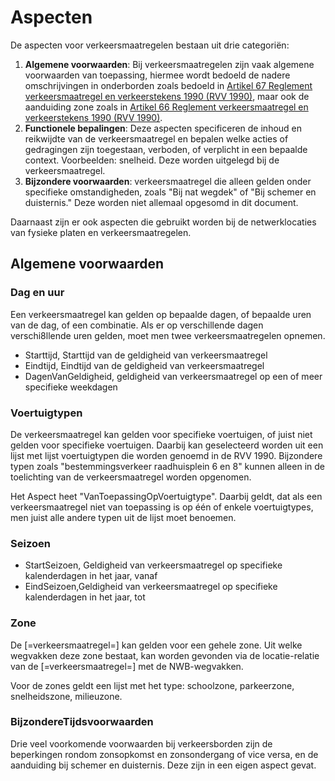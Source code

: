 # Aspecten

De aspecten voor verkeersmaatregelen bestaan uit drie categoriën:

1. <b>Algemene voorwaarden</b>: Bij verkeersmaatregelen zijn vaak algemene voorwaarden van toepassing, hiermee wordt bedoeld de nadere omschrijvingen in onderborden zoals bedoeld in [Artikel 67 Reglement verkeersmaatregel  en verkeerstekens 1990 (RVV 1990)](https://wetten.overheid.nl/jci1.3:c:BWBR0004825&hoofdstuk=III&paragraaf=2&artikel=67&z=2023-07-01&g=2023-07-01), maar ook de aanduiding zone zoals in [Artikel 66 Reglement verkeersmaatregel  en verkeerstekens 1990 (RVV 1990)](https://wetten.overheid.nl/jci1.3:c:BWBR0004825&hoofdstuk=III&paragraaf=2&artikel=66&z=2023-07-01&g=2023-07-01).
2. <b>Functionele bepalingen</b>: Deze aspecten specificeren de inhoud en reikwijdte van de verkeersmaatregel en bepalen welke acties of gedragingen zijn toegestaan, verboden, of verplicht in een bepaalde context. Voorbeelden: snelheid. Deze worden uitgelegd bij de verkeersmaatregel.
3. <b>Bijzondere voorwaarden</b>: verkeersmaatregel  die alleen gelden onder specifieke omstandigheden, zoals "Bij nat wegdek" of "Bij schemer en duisternis." Deze worden niet allemaal opgesomd in dit document.

Daarnaast zijn er ook aspecten die gebruikt worden bij de netwerklocaties van fysieke platen en verkeersmaatregelen.

## Algemene voorwaarden

### Dag en uur
Een verkeersmaatregel kan gelden op bepaalde dagen, of bepaalde uren van de dag, of een combinatie. Als er op verschillende dagen verschi8llende uren gelden, moet men twee verkeersmaatregelen opnemen. 
* Starttijd, Starttijd van de geldigheid van verkeersmaatregel 
* Eindtijd, Eindtijd van de geldigheid van verkeersmaatregel 
* DagenVanGeldigheid, geldigheid van verkeersmaatregel op een of meer specifieke weekdagen


### Voertuigtypen

De verkeersmaatregel kan gelden voor specifieke voertuigen, of juist niet gelden voor specifieke voertuigen. Daarbij kan geselecteerd worden uit een lijst met lijst voertuigtypen die worden genoemd in de RVV 1990. Bijzondere typen zoals "bestemmingsverkeer raadhuisplein 6 en 8" kunnen alleen in de toelichting van de verkeersmaatregel worden opgenomen. 

Het Aspect heet "VanToepassingOpVoertuigtype". Daarbij geldt, dat als een verkeersmaatregel niet van toepassing is op één of enkele voertuigtypes, men juist alle andere typen uit de lijst moet benoemen. 


### Seizoen 
* StartSeizoen, Geldigheid van verkeersmaatregel op specifieke kalenderdagen in het jaar, vanaf 
* EindSeizoen,Geldigheid van verkeersmaatregel op specifieke kalenderdagen in het jaar, tot 


### Zone
De [=verkeersmaatregel=] kan gelden voor een gehele zone. Uit welke wegvakken deze zone bestaat, kan worden gevonden via de locatie-relatie van de [=verkeersmaatregel=] met de NWB-wegvakken.

Voor de zones geldt een lijst met het type: schoolzone, parkeerzone, snelheidszone, milieuzone.


### BijzondereTijdsvoorwaarden
Drie veel voorkomende voorwaarden bij verkeersborden zijn de beperkingen rondom zonsopkomst en zonsondergang of vice versa, en de aanduiding bij schemer en duisternis. Deze zijn in een eigen aspect gevat.